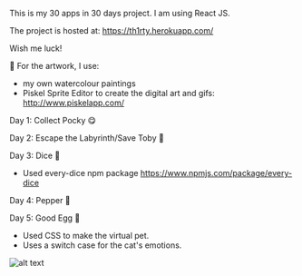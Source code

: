 
This is my 30 apps in 30 days project. I am using React JS.

The project is hosted at: https://th1rty.herokuapp.com/

Wish me luck!


🎨 For the artwork, I use:
- my own watercolour paintings
- Piskel Sprite Editor to create the digital art and gifs: http://www.piskelapp.com/

Day 1: Collect Pocky 😋

Day 2: Escape the Labyrinth/Save Toby 👶

Day 3: Dice 🎲
- Used every-dice npm package https://www.npmjs.com/package/every-dice

Day 4: Pepper 🤖

Day 5: Good Egg 🥚
- Used CSS to make the virtual pet.
- Uses a switch case for the cat's emotions.

![alt text](https://giphy.com/gifs/cute-pixel-css-l0IydJ8PcTC3dBtpS "Description goes here")

